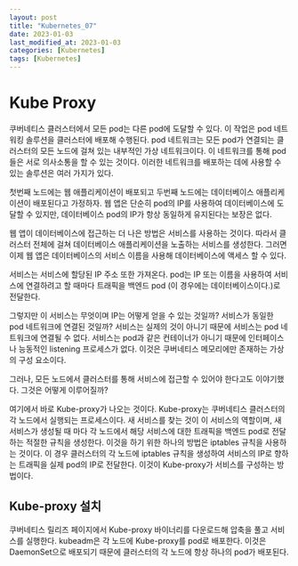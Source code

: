 ```yaml
---
layout: post
title: "Kubernetes_07"
date: 2023-01-03
last_modified_at: 2023-01-03
categories: [Kubernetes]
tags: [Kubernetes]
---
```


# Kube Proxy
쿠버네티스 클러스터에서 모든 pod는 다른 pod에 도달할 수 있다.
이 작업은 pod 네트워킹 솔루션을 클러스터에 배포해 수행된다.
pod 네트워크는 모든 pod가 연결되는 클러스터의 모든 노드에 걸쳐 있는 내부적인 가상 네트워크이다.
이 네트워크를 통해 pod들은 서로 의사소통을 할 수 있는 것이다.
이러한 네트워크를 배포하는 데에 사용할 수 있는 솔루션은 여러 가지가 있다.

첫번째 노드에는 웹 애플리케이션이 배포되고 두번째 노드에는 데이터베이스 애플리케이션이 배포된다고 가정하자.
웹 앱은 단순히 pod의 IP를 사용하여 데이터베이스에 도달할 수 있지만,
데이터베이스 pod의 IP가 항상 동일하게 유지된다는 보장은 없다.

웹 앱이 데이터베이스에 접근하는 더 나은 방법은 서비스를 사용하는 것이다.
따라서 클러스터 전체에 걸쳐 데이터베이스 애플리케이션을 노출하는 서비스를 생성한다.
그러면 이제 웹 앱은 데이터베이스의 서비스 이름을 사용해 데이터베이스에 액세스 할 수 있다.

서비스는 서비스에 할당된 IP 주소 또한 가져온다.
pod는 IP 또는 이름을 사용하여 서비스에 연결하려고 할 때마다 트래픽을 백엔드 pod (이 경우에는 데이터베이스이다.)로 전달한다.

그렇지만 이 서비스는 무엇이며 IP는 어떻게 얻을 수 있는 것일까?
서비스가 동일한 pod 네트워크에 연결된 것일까?
서비스는 실제의 것이 아니기 때문에 서비스는 pod 네트워크에 연결될 수 없다.
서비스는 pod과 같은 컨테이너가 아니기 때문에 인터페이스나 능동적인 listening 프로세스가 없다.
이것은 쿠버네티스 메모리에만 존재하는 가상의 구성 요소이다.

그러나, 모든 노드에서 클러스터를 통해 서비스에 접근할 수 있어야 한다고도 이야기했다.
그것은 어떻게 이루어질까?

여기에서 바로 Kube-proxy가 나오는 것이다.
Kube-proxy는 쿠버네티스 클러스터의 각 노드에서 실행되는 프로세스이다.
새 서비스를 찾는 것이 이 서비스의 역할이며, 새 서비스가 생성될 때 마다 각 노드에서
해당 서비스에 대한 트래픽을 백엔드 pod로 전달하는 적절한 규칙을 생성한다.
이것을 하기 위한 하나의 방법은 iptables 규칙을 사용하는 것이다.
이 경우 클러스터의 각 노드에 iptables 규칙을 생성하여 서비스의 IP로 향하는 트래픽을 실제 pod의 IP로 전달한다. 
이것이 Kube-proxy가 서비스를 구성하는 방법이다.

## Kube-proxy 설치
쿠버네티스 릴리즈 페이지에서 Kube-proxy 바이너리를 다운로드해 압축을 풀고 서비스를 실행한다.
kubeadm은 각 노드에 Kube-proxy를 pod로 배포한다.
이것은 DaemonSet으로 배포되기 때문에 클러스터의 각 노드에 항상 하나의 pod가 배포된다.

